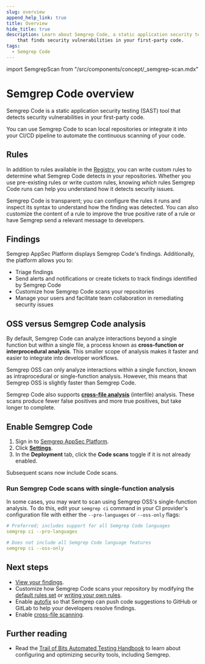 ```yaml
---
slug: overview
append_help_link: true
title: Overview
hide_title: true
description: Learn about Semgrep Code, a static application security testing (SAST) tool |
    that finds security vulnerabilities in your first-party code.
tags:
  - Semgrep Code
---
```



import SemgrepScan from "/src/components/concept/_semgrep-scan.mdx"

# Semgrep Code overview

Semgrep Code is a static application security testing (SAST) tool that detects security vulnerabilities in your first-party code.

You can use Semgrep Code to scan local repositories or integrate it into your CI/CD pipeline to automate the continuous scanning of your code.

## Rules

<SemgrepScan />

In addition to rules available in the [Registry](https://semgrep.dev/r), you can write custom rules to determine what Semgrep Code detects in your repositories. Whether you use pre-existing rules or write custom rules, knowing *which* rules Semgrep Code runs can help you understand how it detects security issues.

Semgrep Code is transparent; you can configure the rules it runs and inspect its syntax to understand how the finding was detected. You can also customize the content of a rule to improve the true positive rate of a rule or have Semgrep send a relevant message to developers.

## Findings

Semgrep AppSec Platform displays Semgrep Code's findings. Additionally, the platform allows you to:

* Triage findings
* Send alerts and notifications or create tickets to track findings identified by Semgrep Code
* Customize how Semgrep Code scans your repositories
* Manage your users and facilitate team collaboration in remediating security issues

## OSS versus Semgrep Code analysis

By default, Semgrep Code can analyze interactions beyond a single function but within a single file, a process known as **cross-function or interprocedural analysis**. This smaller scope of analysis makes it faster and easier to integrate into developer workflows.

Semgrep OSS can only analyze interactions within a single function, known as intraprocedural or single-function analysis. However, this means that Semgrep OSS is slightly faster than Semgrep Code. <!-- can we have a stat for this -->

Semgrep Code also supports **[cross-file analysis](/semgrep-code/semgrep-pro-engine-intro/)** (interfile) analysis. These scans produce fewer false positives and more true positives, but take longer to complete.

## Enable Semgrep Code

1. Sign in to [<i class="fas fa-external-link fa-xs"></i> Semgrep AppSec Platform](https://semgrep.dev/login).
1. Click **[Settings](https://semgrep.dev/orgs/-/settings)**.
1. In the **Deployment** tab, click the **<i class="fa-solid fa-toggle-large-on"></i> Code scans** toggle if it is not already enabled.

Subsequent scans now include Code scans.

### Run Semgrep Code scans with single-function analysis

In some cases, you may want to scan using Semgrep OSS's single-function analysis. To do this, edit your `semgrep ci` command in your CI provider's configuration file with either the `--pro-languages` or `--oss-only` flags:

```yaml
# Preferred; includes support for all Semgrep Code languages
semgrep ci --pro-languages

# Does not include all Semgrep Code language features
semgrep ci --oss-only
```
## Next steps

- [View your findings](/semgrep-code/findings).
- Customize how Semgrep Code scans your repository by modifying the [default rules set](https://semgrep.dev/p/default) or [writing your own rules](/semgrep-code/editor/#write-a-new-rule-by-forking-an-existing-rule).
- Enable [autofix](/writing-rules/autofix) so that Semgrep can push code suggestions to GitHub or GitLab to help your developers resolve findings.
- Enable [cross-file scanning](/semgrep-code/semgrep-pro-engine-intro/).

## Further reading

- Read the [Trail of Bits Automated Testing Handbook](https://appsec.guide/) to learn about configuring and optimizing security tools, including Semgrep.
